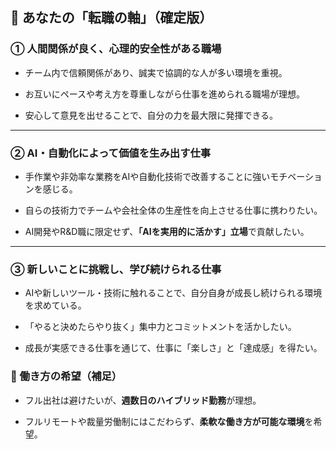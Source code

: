 ## 🎯 あなたの「転職の軸」（確定版）

### ① 人間関係が良く、心理的安全性がある職場

- チーム内で信頼関係があり、誠実で協調的な人が多い環境を重視。
    
- お互いにペースや考え方を尊重しながら仕事を進められる職場が理想。
    
- 安心して意見を出せることで、自分の力を最大限に発揮できる。
    

---

### ② AI・自動化によって価値を生み出す仕事

- 手作業や非効率な業務をAIや自動化技術で改善することに強いモチベーションを感じる。
    
- 自らの技術力でチームや会社全体の生産性を向上させる仕事に携わりたい。
    
- AI開発やR&D職に限定せず、**「AIを実用的に活かす」立場**で貢献したい。
    

---

### ③ 新しいことに挑戦し、学び続けられる仕事

- AIや新しいツール・技術に触れることで、自分自身が成長し続けられる環境を求めている。
    
- 「やると決めたらやり抜く」集中力とコミットメントを活かしたい。
    
- 成長が実感できる仕事を通じて、仕事に「楽しさ」と「達成感」を得たい。

### 🏡 働き方の希望（補足）

- フル出社は避けたいが、**週数日のハイブリッド勤務**が理想。
    
- フルリモートや裁量労働制にはこだわらず、**柔軟な働き方が可能な環境**を希望。